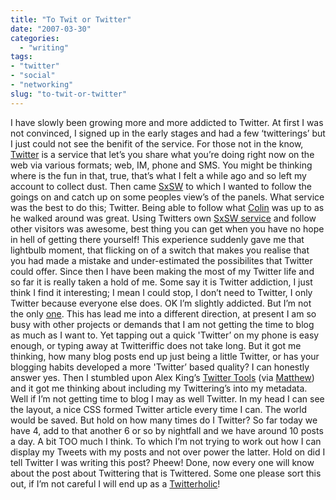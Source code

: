 ```yaml
---
title: "To Twit or Twitter"
date: "2007-03-30"
categories: 
  - "writing"
tags:
- "twitter"
- "social"
- "networking"
slug: "to-twit-or-twitter"
---
```


I have slowly been growing more and more addicted to Twitter. At first I was not convinced, I signed up in the early stages and had a few ‘twitterings’ but I just could not see the benifit of the service. For those not in the know, [Twitter][1] is a service that let’s you share what you’re doing right now on the web via various formats; web, IM, phone and SMS. You might be thinking where is the fun in that, true, that’s what I felt a while ago and so left my account to collect dust. Then came [SxSW][2] to which I wanted to follow the goings on and catch up on some peoples view’s of the panels. What service was the best to do this; Twitter. Being able to follow what [Colin][3] was up to as he walked around was great. Using Twitters own [SxSW service][4] and follow other visitors was awesome, best thing you can get when you have no hope in hell of getting there yourself! This experience suddenly gave me that lightbulb moment, that flicking on of a switch that makes you realise that you had made a mistake and under-estimated the possibilites that Twitter could offer. Since then I have been making the most of my Twitter life and so far it is really taken a hold of me. Some say it is Twitter addiction, I just think I find it interesting; I mean I could stop, I don’t need to Twitter, I only Twitter because everyone else does. OK I’m slightly addicted. But I’m not the only [one][5]. This has lead me into a different direction, at present I am so busy with other projects or demands that I am not getting the time to blog as much as I want to. Yet tapping out a quick 'Twitter’ on my phone is easy enough, or typing away at Twitteriffic does not take long. But it got me thinking, how many blog posts end up just being a little Twitter, or has your blogging habits developed a more 'Twitter’ based quality? I can honestly answer yes. Then I stumbled upon Alex King’s [Twitter Tools][6] (via [Matthew][7]) and it got me thinking about including my Twittering’s into my metadata. Well if I’m not getting time to blog I may as well Twitter. In my head I can see the layout, a nice CSS formed Twitter article every time I can. The world would be saved. But hold on how many times do I Twitter? So far today we have 4, add to that another 6 or so by nightfall and we have around 10 posts a day. A bit TOO much I think. To which I’m not trying to work out how I can display my Tweets with my posts and not over power the latter. Hold on did I tell Twitter I was writing this post? Pheew! Done, now every one will know about the post about Twittering that is Twittered. Some one please sort this out, if I’m not careful I will end up as a [Twitterholic][8]!

[1]:	https://twitter.com
[2]:	https://2007.sxsw.com/
[3]:	https://cdevroe.com/
[4]:	https://sxsw.twitter.com/
[5]:	https://wiphey.com/2007/03/22/the-twitter-jitters/
[6]:	https://alexking.org/projects/wordpress
[7]:	https://www.somefoolwitha.com/
[8]:	https://www.twitterholic.com/